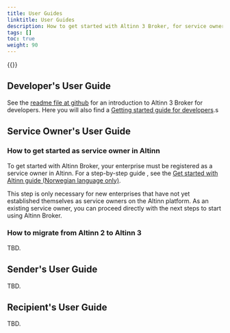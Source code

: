 ```yaml
---
title: User Guides
linktitle: User Guides
description: How to get started with Altinn 3 Broker, for service owners, users and developers
tags: []
toc: true
weight: 90
---
```


{{<children />}}

<!-- 2024-04-06, Erik: Vurder å gi guides per "value stream stage", 
                 med egne kapitler for hvert stage, dvs. Onboarding, osv.  
-->
## Developer's User Guide

See the [readme file at github](https://github.com/Altinn/altinn-broker/blob/main/README.md) for an introduction to Altinn 3 Broker for developers. 
Here you will also find a [Getting started guide for developers](https://github.com/Altinn/altinn-broker/blob/main/docs/get-started.md).s

## Service Owner's User Guide

### How to get started as service owner in Altinn
To get started with Altinn Broker, your enterprise must be registered as a service owner in Altinn. For a step-by-step guide , see the
[Get started with Altinn guide (Norwegian language only)](https://www.altinndigital.no/kom-i-gang/guide-kom-i-gang-med-altinn/).

This step is only necessary for new enterprises that have not yet established themselves as service owners on the Altinn platform. As an existing service owner, you can proceed directly with the next steps to start using Altinn Broker.

<!-- NO:
Bli tjenesteeier: For å komme i gang med Altinn Broker må din virksomhet være registrert som tjenesteeier i Altinn. For en detaljert guide om hvordan din virksomhet kan bli tjenesteeier i Altinn, gå til veiledningen: Kom i gang med Altinn. Her finner du steg-for-steg veiledning.
Dette steget er kun nødvendig for nye virksomheter som ennå ikke har etablert seg som tjenesteeiere på Altinn plattformen. Som eksisterende tjenesteeier kan dere fortsette direkte med de neste stegene for å ta i bruk Altinn Broker. 
-->

### How to migrate from  Altinn 2 to Altinn 3
TBD.

## Sender's User Guide

TBD.

## Recipient's User Guide

TBD.


